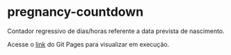 # pregnancy-countdown

Contador regressivo de dias/horas referente a data prevista de nascimento.

Acesse o <a href="https://renanramos.github.io/pregnancy-countdown/">link<a> do Git Pages para visualizar em execução.